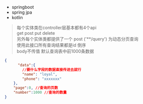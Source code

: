 - springboot 
- spring jpa
- kotlin

> 每个实体类在controller层基本都有4个api <br/>
> get post put delete <br/>
> 另外每个实体类都提供了一个 post ('**/query') 为动态分页查询 <br/>
> 使用此接口所有查询结果都是id 倒序 <br>
> body不传值 默认查询表中前1000条数据 <br>

```json
{
      "data":{
        //要什么字段的数据直接传进去就行
        "name": "loyal",
        "phone": "xxxxxxx"
    },
    "page":0, //查询的页数
    "number":1000 //查询的数量
}
```
